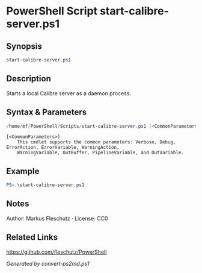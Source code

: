 # PowerShell Script start-calibre-server.ps1

## Synopsis
```powershell
start-calibre-server.ps1
```

## Description
Starts a local Calibre server as a daemon process.

## Syntax & Parameters
```powershell
/home/mf/PowerShell/Scripts/start-calibre-server.ps1 [<CommonParameters>]
```

```
[<CommonParameters>]
    This cmdlet supports the common parameters: Verbose, Debug, ErrorAction, ErrorVariable, WarningAction, 
    WarningVariable, OutBuffer, PipelineVariable, and OutVariable.
```

## Example
```powershell
PS>.\start-calibre-server.ps1
```


## Notes
Author: Markus Fleschutz · License: CC0

## Related Links
https://github.com/fleschutz/PowerShell

*Generated by convert-ps2md.ps1*
